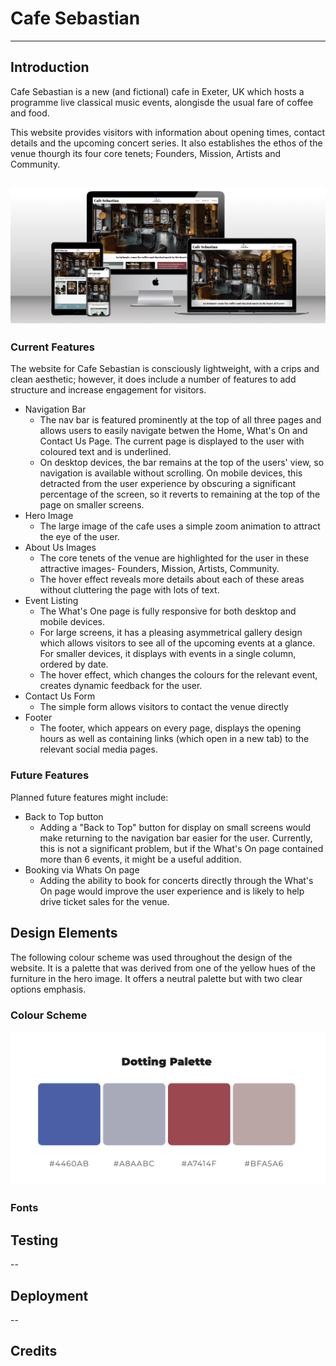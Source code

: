 # Cafe Sebastian
---
## Introduction
Cafe Sebastian is a new (and fictional) cafe in Exeter, UK which hosts a programme live classical music events, alongisde the usual fare of coffee and food.

This website provides visitors with information about opening times, contact details and the upcoming concert series. It also establishes the ethos of the venue thourgh its four core tenets; Founders, Mission, Artists and Community.

![Multi-Device Mockup](assets/images/screen_mockup.png)
---
### Current Features

The website for Cafe Sebastian is consciously lightweight, with a crips and clean aesthetic; however, it does include a number of features to add structure and increase engagement for visitors.

- Navigation Bar
    - The nav bar is featured prominently at the top of all three pages and allows users to easily navigate betwen the Home, What's On and Contact Us Page. The current page is displayed to the user with coloured text and is underlined.
    - On desktop devices, the bar remains at the top of the users' view, so navigation is available without scrolling. On mobile devices, this detracted from the user experience by obscuring a significant percentage of the screen, so it reverts to remaining at the top of the page on smaller screens.
- Hero Image
    - The large image of the cafe uses a simple zoom animation to attract the eye of the user.
- About Us Images
    - The core tenets of the venue are highlighted for the user in these attractive images- Founders, Mission, Artists, Community.
    - The hover effect reveals more details about each of these areas without cluttering the page with lots of text.
- Event Listing
    - The What's One page is fully responsive for both desktop and mobile devices. 
    - For large screens, it has a pleasing asymmetrical gallery design which allows visitors to see all of the upcoming events at a glance. For smaller devices, it displays with events in a single column, ordered by date.
    - The hover effect, which changes the colours for the relevant event, creates dynamic feedback for the user.
- Contact Us Form
    - The simple form allows visitors to contact the venue directly
- Footer
    - The footer, which appears on every page, displays the opening hours as well as containing links (which open in a new tab) to the relevant social media pages.

### Future Features
Planned future features might include:
- Back to Top button
    - Adding a "Back to Top" button for display on small screens would make returning to the navigation bar easier for the user. Currently, this is not a significant problem, but if the What's On page contained more than 6 events, it might be a useful addition.
- Booking via Whats On page
    - Adding the ability to book for concerts directly through the What's On page would improve the user experience and is likely to help drive ticket sales for the venue.

## Design Elements
The following colour scheme was used throughout the design of the website. It is a palette that was derived from one of the yellow hues of the furniture in the hero image. It offers a neutral palette but with two clear options emphasis.



### Colour Scheme
![Colour Scheme](assets/images/colour-scheme.png)


### Fonts

 ## Testing
 --
 ## Deployment
 --
 ## Credits
